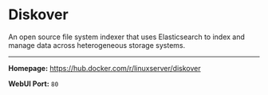 # Diskover

An open source file system indexer that uses Elasticsearch to index and manage data across heterogeneous storage systems.

---

**Homepage:** https://hub.docker.com/r/linuxserver/diskover

**WebUI Port:** `80`